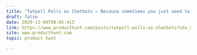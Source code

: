 ```yaml
---
title: "Twtpoll Polls as Chatbots — Because sometimes you just need to ask one question."
draft: false
date: 2020-12-09T08:05:41Z
link: https://www.producthunt.com/posts/twtpoll-polls-as-chatbots?utm_medium=RSS&utm_source=hune
site: www.producthunt.com
topic: product hunt  

---
```

